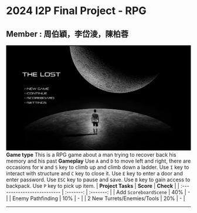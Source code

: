# 2024 I2P Final Project - RPG

## Member : 周伯穎，李岱淩，陳柏蓉
![preview](Resource/images/previewstart.jpg)
**Game type**
This is a RPG game about a man trying to recover back his memory
and his past
**Gameplay**
Use `A` and `D` to move left and right, there are occasions for
`W` and `S` key to climb up and climb down a ladder.
Use `I` key to interact with structure and `C` key to close it.
Use `E` key to enter a door and enter password.
Use `ESC` key to pause and save.
Use `B` key to gain access to backpack.
Use `P` key to pick up item.
| **Project Tasks**           | **Score** | **Check** |
| :-------------------------- | :-------: | :-------: |
| Add `ScoreboardScene`       |    40%    |     -     |
| Enemy Pathfinding           |    10%    |     -     |
| 2 New Turrets/Enemies/Tools |    20%    |     -     |

---

<style>
table th{
    width: 100%;
}
</style>
